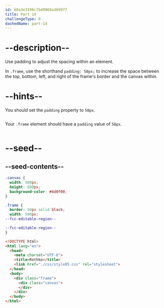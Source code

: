 ```yaml
---
id: 60a3e3396c7b40068ad69977
title: Part 14
challengeType: 0
dashedName: part-14
---
```


# --description--

Use padding to adjust the spacing within an element.

In `.frame`, use the shorthand `padding: 50px;` to increase the space between the top, bottom, left, and right of the frame's border and the canvas within.

# --hints--

You should set the `padding` property to `50px`.

```js

```

Your `.frame` element should have a `padding` value of `50px`.

```js

```

# --seed--

## --seed-contents--

```css
.canvas {
  width: 500px;
  height: 600px;
  background-color: #4d0f00;
}

.frame {
  border: 50px solid black;
  width: 500px;
--fcc-editable-region--

--fcc-editable-region--
}
```

```html
<!DOCTYPE html>
<html lang="en">
  <head>
    <meta charset="UTF-8">
    <title>Rothko</title>
    <link href="./css/style05.css" rel="stylesheet">
  </head>
  <body>
    <div class="frame">
      <div class="canvas">
      </div>
    </div>
  </body>
</html>
```
